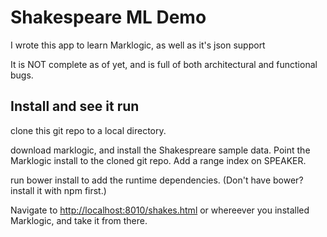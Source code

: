 # Shakespeare ML Demo

I wrote this app to learn Marklogic, as well as it's json support

It is NOT complete as of yet, and is full of both architectural and functional bugs.

## Install and see it run

clone this git repo to a local directory.

download marklogic, and install the Shakespreare sample data.  Point the Marklogic install to the cloned git repo.  Add a range index on SPEAKER.

run bower install to add the runtime dependencies. (Don't have bower?  install it with npm first.)

Navigate to [http://localhost:8010/shakes.html](http://localhost:8010/shakes.html) or whereever you installed Marklogic, and take it from there.
